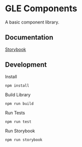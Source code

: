 # GLE Components
A basic component library.

## Documentation
[Storybook](https://guyettinger.github.io/gle-components/)

## Development
Install
```
npm install
```
Build Library
```
npm run build
```
Run Tests
```
npm run test
```
Run Storybook
```
npm run storybook
```